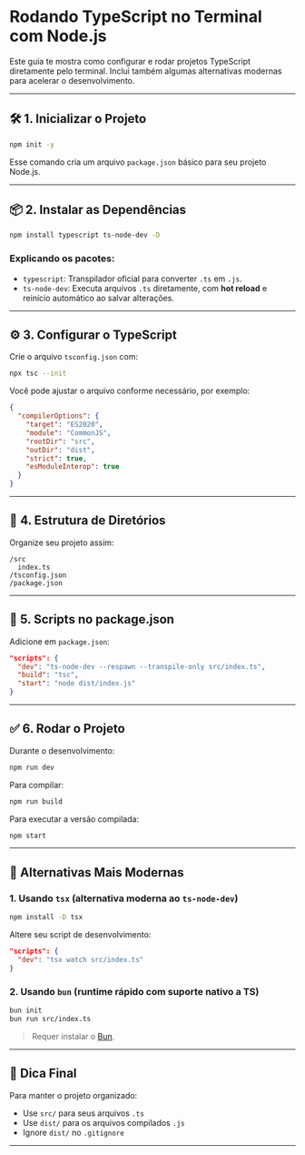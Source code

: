  
# Rodando TypeScript no Terminal com Node.js

Este guia te mostra como configurar e rodar projetos TypeScript diretamente pelo terminal. Inclui também algumas alternativas modernas para acelerar o desenvolvimento.

---

## 🛠️ 1. Inicializar o Projeto

```bash
npm init -y
```

Esse comando cria um arquivo `package.json` básico para seu projeto Node.js.

---

## 📦 2. Instalar as Dependências

```bash
npm install typescript ts-node-dev -D
```

### Explicando os pacotes:

- `typescript`: Transpilador oficial para converter `.ts` em `.js`.
- `ts-node-dev`: Executa arquivos `.ts` diretamente, com **hot reload** e reinício automático ao salvar alterações.

---

## ⚙️ 3. Configurar o TypeScript

Crie o arquivo `tsconfig.json` com:

```bash
npx tsc --init
```

Você pode ajustar o arquivo conforme necessário, por exemplo:

```json
{
  "compilerOptions": {
    "target": "ES2020",
    "module": "CommonJS",
    "rootDir": "src",
    "outDir": "dist",
    "strict": true,
    "esModuleInterop": true
  }
}
```

---

## 🧪 4. Estrutura de Diretórios

Organize seu projeto assim:

```
/src
  index.ts
/tsconfig.json
/package.json
```

---

## 🚀 5. Scripts no package.json

Adicione em `package.json`:

```json
"scripts": {
  "dev": "ts-node-dev --respawn --transpile-only src/index.ts",
  "build": "tsc",
  "start": "node dist/index.js"
}
```

---

## ✅ 6. Rodar o Projeto

Durante o desenvolvimento:

```bash
npm run dev
```

Para compilar:

```bash
npm run build
```

Para executar a versão compilada:

```bash
npm start
```

---

## 🚀 Alternativas Mais Modernas

### 1. Usando `tsx` (alternativa moderna ao `ts-node-dev`)

```bash
npm install -D tsx
```

Altere seu script de desenvolvimento:

```json
"scripts": {
  "dev": "tsx watch src/index.ts"
}
```

### 2. Usando `bun` (runtime rápido com suporte nativo a TS)

```bash
bun init
bun run src/index.ts
```

> Requer instalar o [Bun](https://bun.sh).

---

## 🧼 Dica Final

Para manter o projeto organizado:

- Use `src/` para seus arquivos `.ts`
- Use `dist/` para os arquivos compilados `.js`
- Ignore `dist/` no `.gitignore`

---
